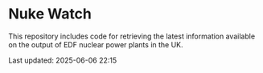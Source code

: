# Nuke Watch

This repository includes code for retrieving the latest information available on the output of EDF nuclear power plants in the UK.

Last updated: 2025-06-06 22:15